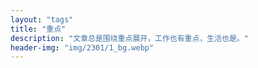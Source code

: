 ```yaml
---
layout: "tags"
title: "重点"
description: "文章总是围绕重点展开，工作也有重点，生活也是。"
header-img: "img/2301/1_bg.webp"
---
```

